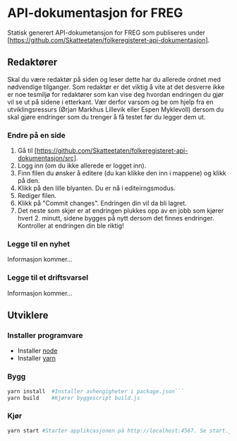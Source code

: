 # API-dokumentasjon for FREG

Statisk generert API-dokumetansjon for FREG som publiseres under [https://github.com/Skatteetaten/folkeregisteret-api-dokumentasjon]. 

## Redaktører
Skal du være redaktør på siden og leser dette har du allerede ordnet med nødvendige tilganger. Som redaktør er det viktig å vite at det desverre ikke er noe tesmiljø for redaktører som kan vise deg hvordan endringen du gjør vil se ut på sidene i etterkant. Vær derfor varsom og be om hjelp fra en utviklingsressurs (Ørjan Markhus Lillevik eller Espen Myklevoll) dersom du skal gjøre endringer som du trenger å få testet før du legger dem ut.

### Endre på en side
1. Gå til [https://github.com/Skatteetaten/folkeregisteret-api-dokumentasjon/src].
2. Logg inn (om du ikke allerede er logget inn).
3. Finn filen du ønsker å editere (du kan klikke den inn i mappene) og klikk på den.
4. Klikk på den lille blyanten. Du er nå i editeirngsmodus.
5. Rediger filen.
6. Klikk på "Commit changes". Endringen din vil da bli lagret. 
7. Det neste som skjer er at endringen plukkes opp av en jobb som kjører hvert 2. minutt, sidene bygges på nytt dersom det finnes endringer. Kontroller at endringen din ble riktig!

### Legge til en nyhet
Informasjon kommer...

### Legge til et driftsvarsel
Informasjon kommer...

## Utviklere

### Installer programvare
* Installer [node](https://nodejs.org/en/download/package-manager/)
* Installer [yarn](https://yarnpkg.com/lang/en/docs/install/)

### Bygg
```bash 
yarn install  #Installer avhengigheter i package.json``` 
yarn build    #Kjører byggescript build.js
```
### Kjør
```bash
yarn start #Starter applikcasjonen på http://localhost:4567. Se start.js
```